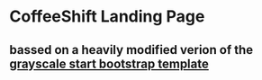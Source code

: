 # CoffeeShift Landing Page

## bassed on a heavily modified verion of the [grayscale start bootstrap template](https://startbootstrap.com/template-overviews/grayscale/)

